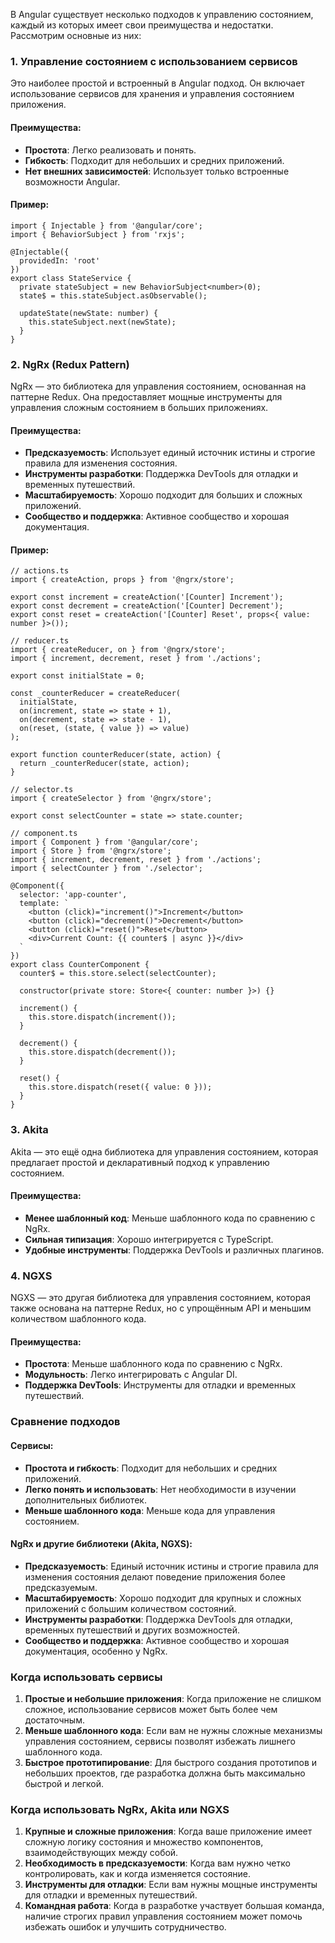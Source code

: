 
В Angular существует несколько подходов к управлению состоянием, каждый из которых имеет свои преимущества и недостатки. Рассмотрим основные из них:

### 1. Управление состоянием с использованием сервисов

Это наиболее простой и встроенный в Angular подход. Он включает использование сервисов для хранения и управления состоянием приложения.

#### Преимущества:

- **Простота**: Легко реализовать и понять.
- **Гибкость**: Подходит для небольших и средних приложений.
- **Нет внешних зависимостей**: Использует только встроенные возможности Angular.

#### Пример:

```TS
import { Injectable } from '@angular/core';
import { BehaviorSubject } from 'rxjs';

@Injectable({
  providedIn: 'root'
})
export class StateService {
  private stateSubject = new BehaviorSubject<number>(0);
  state$ = this.stateSubject.asObservable();

  updateState(newState: number) {
    this.stateSubject.next(newState);
  }
}
```

### 2. NgRx (Redux Pattern)

NgRx — это библиотека для управления состоянием, основанная на паттерне Redux. Она предоставляет мощные инструменты для управления сложным состоянием в больших приложениях.

#### Преимущества:

- **Предсказуемость**: Использует единый источник истины и строгие правила для изменения состояния.
- **Инструменты разработки**: Поддержка DevTools для отладки и временных путешествий.
- **Масштабируемость**: Хорошо подходит для больших и сложных приложений.
- **Сообщество и поддержка**: Активное сообщество и хорошая документация.

#### Пример:

```TS
// actions.ts
import { createAction, props } from '@ngrx/store';

export const increment = createAction('[Counter] Increment');
export const decrement = createAction('[Counter] Decrement');
export const reset = createAction('[Counter] Reset', props<{ value: number }>());

// reducer.ts
import { createReducer, on } from '@ngrx/store';
import { increment, decrement, reset } from './actions';

export const initialState = 0;

const _counterReducer = createReducer(
  initialState,
  on(increment, state => state + 1),
  on(decrement, state => state - 1),
  on(reset, (state, { value }) => value)
);

export function counterReducer(state, action) {
  return _counterReducer(state, action);
}

// selector.ts
import { createSelector } from '@ngrx/store';

export const selectCounter = state => state.counter;

// component.ts
import { Component } from '@angular/core';
import { Store } from '@ngrx/store';
import { increment, decrement, reset } from './actions';
import { selectCounter } from './selector';

@Component({
  selector: 'app-counter',
  template: `
    <button (click)="increment()">Increment</button>
    <button (click)="decrement()">Decrement</button>
    <button (click)="reset()">Reset</button>
    <div>Current Count: {{ counter$ | async }}</div>
  `
})
export class CounterComponent {
  counter$ = this.store.select(selectCounter);

  constructor(private store: Store<{ counter: number }>) {}

  increment() {
    this.store.dispatch(increment());
  }

  decrement() {
    this.store.dispatch(decrement());
  }

  reset() {
    this.store.dispatch(reset({ value: 0 }));
  }
}
```

### 3. Akita

Akita — это ещё одна библиотека для управления состоянием, которая предлагает простой и декларативный подход к управлению состоянием.

#### Преимущества:

- **Менее шаблонный код**: Меньше шаблонного кода по сравнению с NgRx.
- **Сильная типизация**: Хорошо интегрируется с TypeScript.
- **Удобные инструменты**: Поддержка DevTools и различных плагинов.

### 4. NGXS

NGXS — это другая библиотека для управления состоянием, которая также основана на паттерне Redux, но с упрощённым API и меньшим количеством шаблонного кода.

#### Преимущества:

- **Простота**: Меньше шаблонного кода по сравнению с NgRx.
- **Модульность**: Легко интегрировать с Angular DI.
- **Поддержка DevTools**: Инструменты для отладки и временных путешествий.

### Сравнение подходов

#### Сервисы:

- **Простота и гибкость**: Подходит для небольших и средних приложений.
- **Легко понять и использовать**: Нет необходимости в изучении дополнительных библиотек.
- **Меньше шаблонного кода**: Меньше кода для управления состоянием.

#### NgRx и другие библиотеки (Akita, NGXS):

- **Предсказуемость**: Единый источник истины и строгие правила для изменения состояния делают поведение приложения более предсказуемым.
- **Масштабируемость**: Хорошо подходит для крупных и сложных приложений с большим количеством состояний.
- **Инструменты разработки**: Поддержка DevTools для отладки, временных путешествий и других возможностей.
- **Сообщество и поддержка**: Активное сообщество и хорошая документация, особенно у NgRx.

### Когда использовать сервисы

1. **Простые и небольшие приложения**: Когда приложение не слишком сложное, использование сервисов может быть более чем достаточным.
2. **Меньше шаблонного кода**: Если вам не нужны сложные механизмы управления состоянием, сервисы позволят избежать лишнего шаблонного кода.
3. **Быстрое прототипирование**: Для быстрого создания прототипов и небольших проектов, где разработка должна быть максимально быстрой и легкой.

### Когда использовать NgRx, Akita или NGXS

1. **Крупные и сложные приложения**: Когда ваше приложение имеет сложную логику состояния и множество компонентов, взаимодействующих между собой.
2. **Необходимость в предсказуемости**: Когда вам нужно четко контролировать, как и когда изменяется состояние.
3. **Инструменты для отладки**: Если вам нужны мощные инструменты для отладки и временных путешествий.
4. **Командная работа**: Когда в разработке участвует большая команда, наличие строгих правил управления состоянием может помочь избежать ошибок и улучшить сотрудничество.